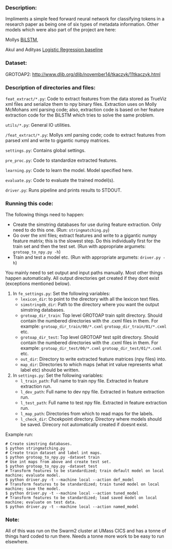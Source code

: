 ### Description:
Impliments a simple feed forward neural network for classifying tokens in
a research paper as being one of six types of metadata information. Other 
models which were also part of the project are here:

Mollys [BiLSTM](https://github.com/mmcmahon13/deep-metadata-extraction), 

Akul and Adityas [Logistic Regression baseline](https://github.com/akuls/crf-pdf-parsing)
    
### Dataset:
GROTOAP2: http://www.dlib.org/dlib/november14/tkaczyk/11tkaczyk.html

### Description of directories and files:
`feat_extract/*.py`: Code to extract features from the data stored as TrueViz xml files and serialize them to npy binary files. Extraction uses on Molly McMohans xml parsing code; also, extraction code is based on her feature extraction code for the BiLSTM which tries to solve the same problem.

`utils/*.py`: General IO utilities.

`/feat_extract/*.py`: Mollys xml parsing code; code to extract features from parsed xml and write to gigantic numpy matrices.

`settings.py`: Contains global settings.
    
`pre_proc.py`: Code to standardize extracted features.

`learning.py`: Code to learn the model. Model specified here.

`evaluate.py`: Code to evaluate the trained model(s).

`driver.py`: Runs pipeline and prints results to STDOUT.

### Running this code:
The following things need to happen:
* Create the simstring databases for use during feature extraction. Only need to do this one. (Run: `stringmatching.py`)
* Go over the xml files; extract features and write to a gigantic numpy feature matrix; this is the slowest step. Do this individually first for the train set and then the test set. (Run with appropriate argumets: `grotoap_to_npy.py -h`)
* Train and test a model etc. (Run with appropriate argumets: `driver.py -h`)

You mainly need to set output and input paths manually. Most other things happen
automatically. All output directories get created if they dont exist (exceptions mentioned below).

1. In `fe_settings.py`: Set the following variables:
    * `lexicon_dir`: to point to the directory with all the lexicon text files. 
    * `simstringdb_dir`: Path to the directory where you want the output simstring databases.
    * `grotoap_dir_train`: Top level GROTOAP train split directory. Should contain the numbered directories with the .cxml files in them. For example: ``grotoap_dir_train/00/*.cxml`` ``grotoap_dir_train/01/*.cxml`` etc.
    * `grotoap_dir_test`: Top level GROTOAP test split directory. Should contain the numbered directories with the .cxml files in them. For example: ``grotoap_dir_test/00/*.cxml`` ``grotoap_dir_test/01/*.cxml`` etc.
    * ``out_dir``: Directory to write extracted feature matrices (npy files) into.
    * ``map_dir``: Directories to which maps (what int value represents what label etc) should be written.
2. In `settings.py`: Set the following variables:
    * `l_train_path`: Full name to train npy file. Extracted in feature extraction run.
    * `l_dev_path`: Full name to dev npy file. Extracted in feature extraction run.
    * `l_test_path`: Full name to test npy file. Extracted in feature extraction run.
    * `l_map_path`: Directories from which to read maps for the labels.
    * `l_check_dir`: Chcekpoint directory. Directory where models should be saved. Direcory not automatically created if doesnt exist.
 
Example run:

    # Create simstring databases.
    $ python stringmatching.py
    # Create train dataset and label int maps.
    $ python grotoap_to_npy.py -dataset train
    # Use int maps from above and create test set.
    $ python grotoap_to_npy.py -dataset test
    # Transform features to be standardized; train default model on local machine; evaluate model.
    $ python driver.py -t --machine local --action def_model
    # Transform features to be standardized; train tuned model on local machine; save the model.
    $ python driver.py -t --machine local --action tuned_model
    # Transform features to be standardized; load saved model on local machine; evaluate on test data.
    $ python driver.py -t --machine local --action named_model
    


### Note:
All of this was run on the Swarm2 cluster at UMass CICS and has a tonne of things hard coded to run there. Needs a tonne more work to be easy to run elsewhere.
